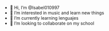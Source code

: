 - 👋 Hi, I’m @Isabel010997
- 👀 I’m interested in music and learn new things
- 🌱 I’m currently learning lenguajes
- 💞️ I’m looking to collaborate on my school

<!---
Isabel010997/Isabel010997 is a ✨ special ✨ repository because its `README.md` (this file) appears on your GitHub profile.
You can click the Preview link to take a look at your changes.
--->
